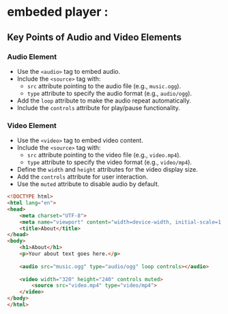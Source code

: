 # embeded player :

## Key Points of Audio and Video Elements

### Audio Element
- Use the `<audio>` tag to embed audio.
- Include the `<source>` tag with:
  - `src` attribute pointing to the audio file (e.g., `music.ogg`).
  - `type` attribute to specify the audio format (e.g., `audio/ogg`).
- Add the `loop` attribute to make the audio repeat automatically.
- Include the `controls` attribute for play/pause functionality.

### Video Element
- Use the `<video>` tag to embed video content.
- Include the `<source>` tag with:
  - `src` attribute pointing to the video file (e.g., `video.mp4`).
  - `type` attribute to specify the video format (e.g., `video/mp4`).
- Define the `width` and `height` attributes for the video display size.
- Add the `controls` attribute for user interaction.
- Use the `muted` attribute to disable audio by default.

```html
<!DOCTYPE html>
<html lang="en">
<head>
    <meta charset="UTF-8">
    <meta name="viewport" content="width=device-width, initial-scale=1.0">
    <title>About</title>
</head>
<body>
    <h1>About</h1>
    <p>Your about text goes here.</p>
    
    <audio src="music.ogg" type="audio/ogg" loop controls></audio>
    
    <video width="320" height="240" controls muted>
        <source src="video.mp4" type="video/mp4">
    </video>
</body>
</html>
```